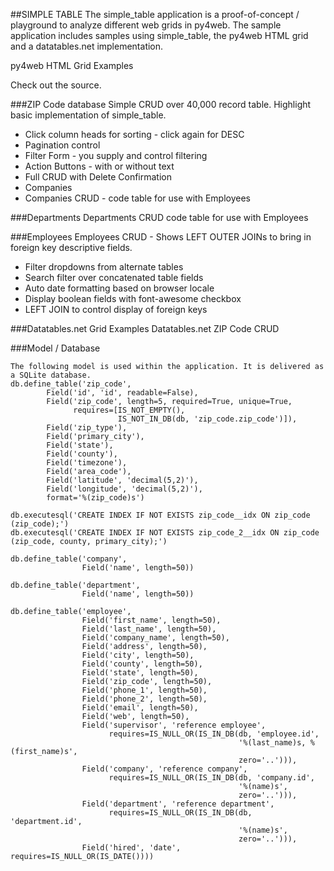 ##SIMPLE TABLE
The simple_table application is a proof-of-concept / playground to analyze different web grids in py4web. The sample application includes samples using simple_table, the py4web HTML grid and a datatables.net implementation.

py4web HTML Grid Examples

Check out the source.

###ZIP Code database
Simple CRUD over 40,000 record table. Highlight basic implementation of simple_table.

* Click column heads for sorting - click again for DESC
* Pagination control
* Filter Form - you supply and control filtering
* Action Buttons - with or without text
* Full CRUD with Delete Confirmation
* Companies
* Companies CRUD - code table for use with Employees

###Departments
Departments CRUD code table for use with Employees

###Employees
Employees CRUD - Shows LEFT OUTER JOINs to bring in foreign key descriptive fields.

* Filter dropdowns from alternate tables
* Search filter over concatenated table fields
* Auto date formatting based on browser locale
* Display boolean fields with font-awesome checkbox
* LEFT JOIN to control display of foreign keys

###Datatables.net Grid Examples
Datatables.net ZIP Code CRUD

###Model / Database
```
The following model is used within the application. It is delivered as a SQLite database.
db.define_table('zip_code',
        Field('id', 'id', readable=False),
        Field('zip_code', length=5, required=True, unique=True,
              requires=[IS_NOT_EMPTY(),
                        IS_NOT_IN_DB(db, 'zip_code.zip_code')]),
        Field('zip_type'),
        Field('primary_city'),
        Field('state'),
        Field('county'),
        Field('timezone'),
        Field('area_code'),
        Field('latitude', 'decimal(5,2)'),
        Field('longitude', 'decimal(5,2)'),
        format='%(zip_code)s')

db.executesql('CREATE INDEX IF NOT EXISTS zip_code__idx ON zip_code (zip_code);')
db.executesql('CREATE INDEX IF NOT EXISTS zip_code_2__idx ON zip_code (zip_code, county, primary_city);')

db.define_table('company',
                Field('name', length=50))

db.define_table('department',
                Field('name', length=50))

db.define_table('employee',
                Field('first_name', length=50),
                Field('last_name', length=50),
                Field('company_name', length=50),
                Field('address', length=50),
                Field('city', length=50),
                Field('county', length=50),
                Field('state', length=50),
                Field('zip_code', length=50),
                Field('phone_1', length=50),
                Field('phone_2', length=50),
                Field('email', length=50),
                Field('web', length=50),
                Field('supervisor', 'reference employee',
                      requires=IS_NULL_OR(IS_IN_DB(db, 'employee.id',
                                                   '%(last_name)s, %(first_name)s',
                                                   zero='..'))),
                Field('company', 'reference company',
                      requires=IS_NULL_OR(IS_IN_DB(db, 'company.id',
                                                   '%(name)s',
                                                   zero='..'))),
                Field('department', 'reference department',
                      requires=IS_NULL_OR(IS_IN_DB(db, 'department.id',
                                                   '%(name)s',
                                                   zero='..'))),
                Field('hired', 'date', requires=IS_NULL_OR(IS_DATE())))
```
